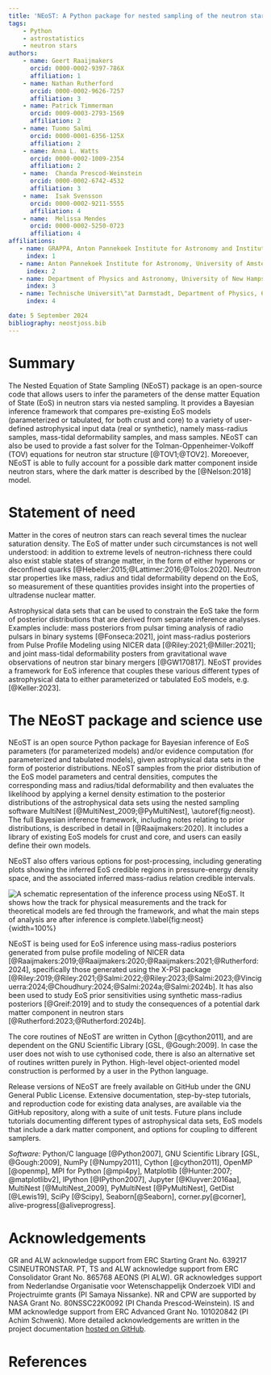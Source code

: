 ```yaml
---
title: 'NEoST: A Python package for nested sampling of the neutron star equation of state'
tags:
    - Python
    - astrostatistics
    - neutron stars
authors:
    - name: Geert Raaijmakers
      orcid: 0000-0002-9397-786X
      affiliation: 1
    - name: Nathan Rutherford
      orcid: 0000-0002-9626-7257
      affiliation: 3
    - name: Patrick Timmerman
      orcid: 0009-0003-2793-1569
      affiliation: 2
    - name: Tuomo Salmi
      orcid: 0000-0001-6356-125X
      affiliation: 2
    - name: Anna L. Watts
      orcid: 0000-0002-1009-2354
      affiliation: 2
    - name:  Chanda Prescod-Weinstein
      orcid: 0000-0002-6742-4532
      affiliation: 3
    - name:  Isak Svensson
      orcid: 0000-0002-9211-5555
      affiliation: 4
    - name:  Melissa Mendes
      orcid: 0000-0002-5250-0723
      affiliation: 4
affiliations:
   - name: GRAPPA, Anton Pannekoek Institute for Astronomy and Institute of High-Energy Physics, University of Amsterdam, Science Park 904, 1098 XH Amsterdam, Netherlands
     index: 1
   - name: Anton Pannekoek Institute for Astronomy, University of Amsterdam, Science Park 904, 1098 XH Amsterdam, Netherlands
     index: 2
   - name: Department of Physics and Astronomy, University of New Hampshire, Durham, New Hampshire 03824, USA
     index: 3
   - name: Technische Universit\"at Darmstadt, Department of Physics, 64289 Darmstadt, Germany; ExtreMe Matter Institute EMMI, GSI Helmholtzzentrum f\"ur Schwerionenforschung GmbH, 64291 Darmstadt, Germany; Max-Planck-Institut f\"ur Kernphysik, Saupfercheckweg 1, 69117 Heidelberg, Germany
     index: 4

date: 5 September 2024
bibliography: neostjoss.bib
---
```



# Summary

The Nested Equation of State Sampling (NEoST) package is an open-source code that allows users to infer the parameters of the dense matter Equation of State (EoS) in neutron stars via nested sampling. It provides a Bayesian inference framework that compares pre-existing EoS models (parameterized or tabulated, for both crust and core) to a variety of user-defined astrophysical input data (real or synthetic), namely mass-radius samples, mass-tidal deformability samples, and mass samples. NEoST can also be used to provide a fast solver for the Tolman-Oppenheimer-Volkoff (TOV) equations for neutron star structure [@TOV1;@TOV2]. Moreoever, NEoST is able to fully account for a possible dark matter component inside neutron stars, where the dark matter is described by the [@Nelson:2018] model.   

# Statement of need

Matter in the cores of neutron stars can reach several times the nuclear saturation density. The EoS of matter under such circumstances is not well understood: in addition to extreme levels of neutron-richness there could also exist stable states of strange matter, in the form of either hyperons or deconfined quarks [@Hebeler:2015;@Lattimer:2016;@Tolos:2020]. Neutron star properties like mass, radius and tidal deformability depend on the EoS, so measurement of these quantities provides insight into the properties of ultradense nuclear matter.   

Astrophysical data sets that can be used to constrain the EoS take the form of posterior distributions that are derived from separate inference analyses.  Examples include: mass posteriors from pulsar timing analysis of radio pulsars in binary systems [@Fonseca:2021], joint mass-radius posteriors from Pulse Profile Modeling using NICER data [@Riley:2021;@Miller:2021]; and joint mass-tidal deformability posters from gravitational wave observations of neutron star binary mergers [@GW170817].   NEoST provides a framework for EoS inference that couples these various different types of astrophysical data to either parameterized or tabulated EoS models, e.g. [@Keller:2023].
 
# The NEoST package and science use

NEoST is an open source Python package for Bayesian inference of EoS parameters (for parameterized  models) and/or evidence computation (for parameterized and tabulated models), given astrophysical data sets in the form of posterior distributions.  NEoST samples from the prior distribution of the EoS model parameters and central densities, computes the corresponding mass and radius/tidal deformability and then evaluates the likelihood by applying a kernel density estimation to the posterior distributions of the astrophysical data sets using the nested sampling software MultiNest [@MultiNest_2009;@PyMultiNest], \autoref{fig:neost}.  The full Bayesian inference framework, including notes relating to prior distributions, is described in detail in [@Raaijmakers:2020].  It includes a library of existing EoS models for crust and core, and users can easily define their own models. 

NEoST also offers various options for post-processing, including generating plots showing the inferred EoS credible regions in pressure-energy density space, and the associated inferred mass-radius relation credible intervals.

![A schematic representation of the inference process using NEoST.
It shows how the track for physical measurements and
the track for theoretical models are fed through the framework, and what the main steps of analysis
are after inference is complete.\label{fig:neost}](fig1.png){width=100%}

NEoST is being used for EoS inference using mass-radius posteriors generated from pulse profile modeling of NICER data [@Raaijmakers:2019;@Raaijmakers:2020;@Raaijmakers:2021;@Rutherford:2024], specifically those generated using the X-PSI package [@Riley:2019;@Riley:2021;@Salmi:2022;@Riley:2023;@Salmi:2023;@Vinciguerra:2024;@Choudhury:2024;@Salmi:2024a;@Salmi:2024b].  It has also been used to study EoS prior sensitivities using synthetic mass-radius posteriors [@Greif:2019] and to study the consequences of a potential dark matter component in neutron stars [@Rutherford:2023;@Rutherford:2024b].  

The core routines of NEoST are written in Cython
[@cython2011], and are dependent on the GNU Scientific Library [GSL,
@Gough:2009]. In case the user does not wish to use cythonised code, there is also an alternative set of routines written purely in Python. High-level object-oriented model construction is performed by a
user in the Python language.

Release versions of NEoST are freely available on GitHub under the GNU General Public License.  Extensive documentation, step-by-step tutorials, and reproduction
code for existing data analyses, are available
via the GitHub repository, along with a suite of unit tests.  Future plans
include tutorials documenting different types of astrophysical data sets, EoS models that include a dark matter component, and options for coupling to different samplers. 

*Software:* Python/C language [@Python2007], GNU Scientific Library [GSL,
@Gough:2009], NumPy [@Numpy2011], Cython [@cython2011], OpenMP [@openmp], MPI
for Python [@mpi4py], Matplotlib [@Hunter:2007; @matplotlibv2], IPython
[@IPython2007], Jupyter [@Kluyver:2016aa], MultiNest [@MultiNest_2009],
PyMultiNest [@PyMultiNest], GetDist [@Lewis19], SciPy [@Scipy], Seaborn[@Seaborn], corner.py[@corner], alive-progress[@aliveprogress]. 

# Acknowledgements

GR and ALW acknowledge support from ERC Starting Grant No. 639217 CSINEUTRONSTAR.  PT, TS and ALW acknowledge support from ERC Consolidator Grant No. 865768 AEONS (PI ALW).  GR acknowledges support from Nederlandse Organisatie voor Wetenschappelijk Onderzoek VIDI and Projectruimte grants (PI Samaya Nissanke).  NR and CPW are supported by NASA Grant No. 80NSSC22K0092 (PI Chanda Prescod-Weinstein).  IS and MM acknowledge support from ERC Advanced Grant No. 101020842 (PI Achim Schwenk).  More detailed acknowledgements are written in the project
documentation [hosted on GitHub](https://xpsi-group.github.io/neost/acknowledgements.html).

# References
